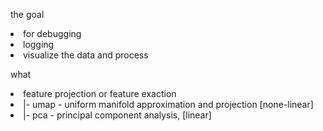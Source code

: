 the goal
<li>for debugging
<li>logging
<li>visualize the data and process

what
<li>feature projection or feature exaction
<li> |- umap - uniform manifold approximation and projection [none-linear]
<li> |- pca - principal component analysis, [linear]
